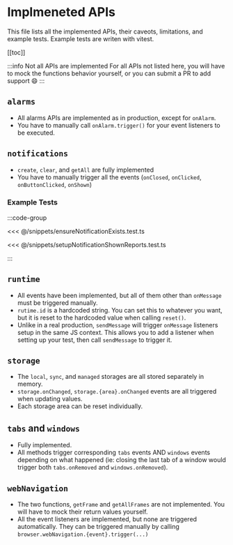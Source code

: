 # Implmeneted APIs

This file lists all the implemented APIs, their caveots, limitations, and example tests. Example tests are writen with vitest.

[[toc]]

:::info Not all APIs are implemented
For all APIs not listed here, you will have to mock the functions behavior yourself, or you can submit a PR to add support :smile:
:::

## `alarms`

- All alarms APIs are implemented as in production, except for `onAlarm`.
- You have to manually call `onAlarm.trigger()` for your event listeners to be executed.

## `notifications`

- `create`, `clear`, and `getAll` are fully implemented
- You have to manually trigger all the events (`onClosed`, `onClicked`, `onButtonClicked`, `onShown`)

### Example Tests

:::code-group

<<< @/snippets/ensureNotificationExists.test.ts

<<< @/snippets/setupNotificationShownReports.test.ts

:::

## `runtime`

- All events have been implemented, but all of them other than `onMessage` must be triggered manually.
- `rutime.id` is a hardcoded string. You can set this to whatever you want, but it is reset to the hardcoded value when calling `reset()`.
- Unlike in a real production, `sendMessage` will trigger `onMessage` listeners setup in the same JS context. This allows you to add a listener when setting up your test, then call `sendMessage` to trigger it.

## `storage`

- The `local`, `sync`, and `managed` storages are all stored separately in memory.
- `storage.onChanged`, `storage.{area}.onChanged` events are all triggered when updating values.
- Each storage area can be reset individually.

## `tabs` and `windows`

- Fully implemented.
- All methods trigger corresponding `tabs` events AND `windows` events depending on what happened (ie: closing the last tab of a window would trigger both `tabs.onRemoved` and `windows.onRemoved`).

## `webNavigation`

- The two functions, `getFrame` and `getAllFrames` are not implemented. You will have to mock their return values yourself.
- All the event listeners are implemented, but none are triggered automatically. They can be triggered manually by calling `browser.webNavigation.{event}.trigger(...)`
